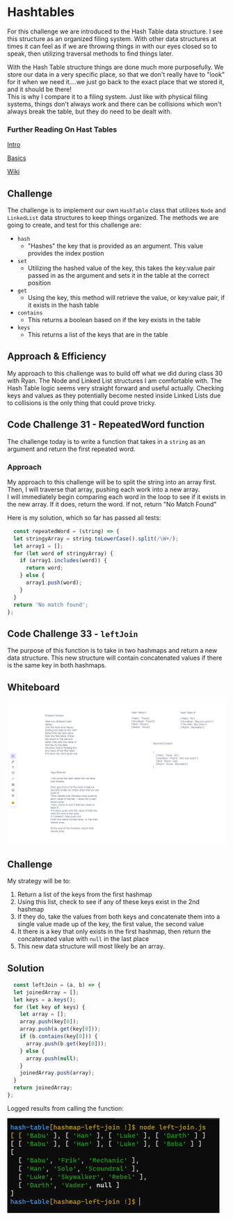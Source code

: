 # Hashtables

For this challenge we are introduced to the Hash Table data structure.  I see this structure as an organized filing system.  With other data structures at times it can feel as if we are throwing things in with our eyes closed so to speak, then utilizing traversal methods to find things later.  

With the Hash Table structure things are done much more purposefully.  We store our data in a very specific place, so that we don't really have to "look" for it when we need it....we just go back to the exact place that we stored it, and it should be there!  
This is why I compare it to a filing system.  Just like with physical filing systems, things don't always work and there can be collisions which won't always break the table, but they do need to be dealt with. 

### Further Reading On Hast Tables

[Intro](https://codefellows.github.io/common_curriculum/data_structures_and_algorithms/Code_401/class-30/resources/Hashtables.html)

[Basics](https://www.hackerearth.com/practice/data-structures/hash-tables/basics-of-hash-tables/tutorial/)

[Wiki](https://en.wikipedia.org/wiki/Hash_table)

## Challenge

The challenge is to implement our own `HashTable` class that utilizes `Node` and `LinkedList` data structures to keep things organized. 
The methods we are going to create, and test for this challenge are:

- `hash`
  - "Hashes" the key that is provided as an argument.  This value provides the index postion
- `set`
  - Utilizing the hashed value of the key, this takes the key:value pair passed in as the argument and sets it in the table at the correct position
- `get`
  - Using the key, this method will retrieve the value, or key:value pair, if it exists in the hash table
- `contains`
  - This returns a boolean based on if the key exists in the table
- `keys`
  - This returns a list of the keys that are in the table

## Approach & Efficiency

My approach to this challenge was to build off what we did during class 30 with Ryan.  The Node and Linked List structures I am comfortable with.  The Hash Table logic seems very straight forward and useful actually.  Checking keys and values as they potentially become nested inside Linked Lists due to collisions is the only thing that could prove tricky.


## Code Challenge 31 - RepeatedWord function

The challenge today is to write a function that takes in a `string` as an argument and return the first repeated word.

### Approach

My approach to this challenge will be to split the string into an array first.  
Then, I will traverse that array, pushing each work into a new array.  
I will immediately begin comparing each word in the loop to see if it exists in the new array.  If it does, return the word.  If not, return "No Match Found"

Here is my solution, which so far has passed all tests:

```JavaScript
  const repeatedWord = (string) => {
  let stringyArray = string.toLowerCase().split(/\W+/);
  let array1 = [];
  for (let word of stringyArray) {
    if (array1.includes(word)) {
      return word;
    } else {
      array1.push(word);
    }
  }
  return 'No match found';
};
```
## Code Challenge 33 - `leftJoin`

The purpose of this function is to take in two hashmaps and return a new data structure.  This new structure will contain concatenated values if there is the same key in both hashmaps.


## Whiteboard

![whiteboard](./challenge-33-whiteboard.png)
## Challenge

My strategy will be to:

1. Return a list of the keys from the first hashmap
2. Using this list, check to see if any of these keys exist in the 2nd hashmap
3. If they do, take the values from both keys and concatenate them into a single value made up of the key, the first value, the second value
4. It there is a key that only exists in the first hashmap, then return the concatenated value with `null` in the last place
5. This new data structure will most likely be an array.

## Solution

```JavaScript
  const leftJoin = (a, b) => {
  let joinedArray = [];
  let keys = a.keys();
  for (let key of keys) {
    let array = [];
    array.push(key[0]);
    array.push(a.get(key[0]));
    if (b.contains(key[0])) {
      array.push(b.get(key[0]));
    } else {
      array.push(null);
    }
    joinedArray.push(array);
  }
  return joinedArray;
};
```

Logged results from calling the function:

![left-join results](./left-join.png)